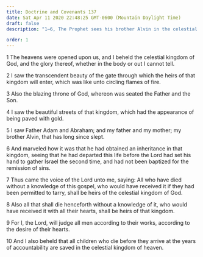 ```yaml
---
title: Doctrine and Covenants 137
date: Sat Apr 11 2020 22:48:25 GMT-0600 (Mountain Daylight Time)
draft: false
description: "1–6, The Prophet sees his brother Alvin in the celestial kingdom; 7–9, The doctrine of salvation for the dead is revealed; 10, All children are saved in the celestial kingdom."

order: 1
---
```

    
1 The heavens were opened upon us, and I beheld the celestial kingdom of God, and the glory thereof, whether in the body or out I cannot tell.

2 I saw the transcendent beauty of the gate through which the heirs of that kingdom will enter, which was like unto circling flames of fire.

3 Also the blazing throne of God, whereon was seated the Father and the Son.

4 I saw the beautiful streets of that kingdom, which had the appearance of being paved with gold.

5 I saw Father Adam and Abraham; and my father and my mother; my brother Alvin, that has long since slept.

6 And marveled how it was that he had obtained an inheritance in that kingdom, seeing that he had departed this life before the Lord had set his hand to gather Israel the second time, and had not been baptized for the remission of sins.

7 Thus came the voice of the Lord unto me, saying: All who have died without a knowledge of this gospel, who would have received it if they had been permitted to tarry, shall be heirs of the celestial kingdom of God.

8 Also all that shall die henceforth without a knowledge of it, who would have received it with all their hearts, shall be heirs of that kingdom.

9 For I, the Lord, will judge all men according to their works, according to the desire of their hearts.

10 And I also beheld that all children who die before they arrive at the years of accountability are saved in the celestial kingdom of heaven.
